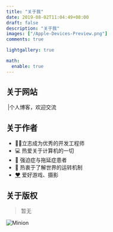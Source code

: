 ```yaml
---
title: "关于我"
date: 2019-08-02T11:04:49+08:00
draft: false
description: "关于我"
images: ["/Apple-Devices-Preview.png"]
comments: true

lightgallery: true

math:
  enable: true
---
```


## 关于网站

​		 |个人博客，欢迎交流

## 关于作者

- 👨‍💻立志成为优秀的开发工程师
- 💻 热爱关于计算机的一切
- 🤪 强迫症与拖延症患者
- 🤔 热衷于了解世界的运转机制
- [❤️](https://dillonzq.com/love/) 爱好游戏、摄影

## 关于版权

> 暂无


![Minion](01.jpg)
